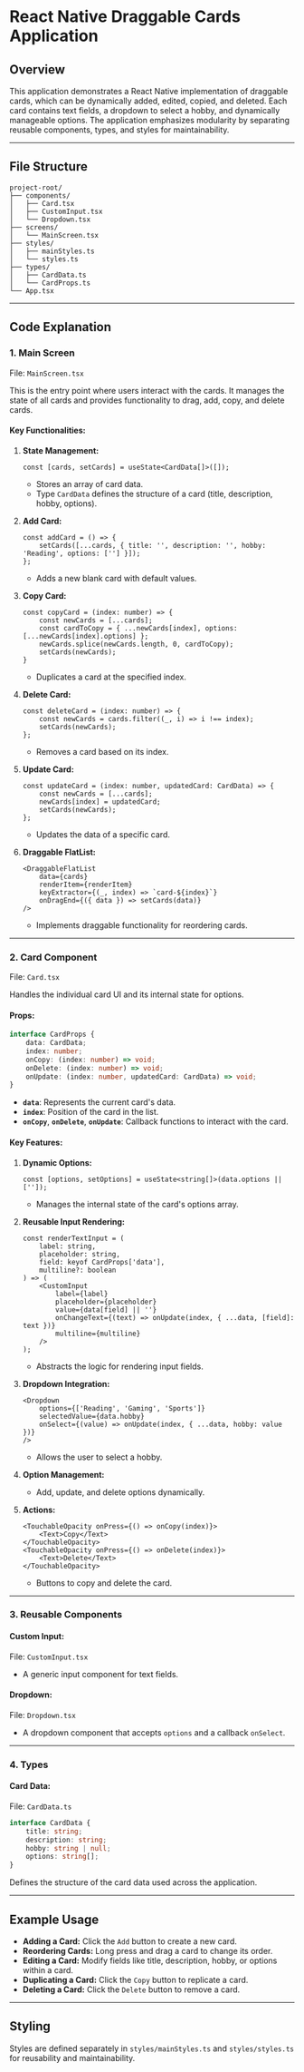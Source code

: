 # React Native Draggable Cards Application

## Overview
This application demonstrates a React Native implementation of draggable cards, which can be dynamically added, edited, copied, and deleted. Each card contains text fields, a dropdown to select a hobby, and dynamically manageable options. The application emphasizes modularity by separating reusable components, types, and styles for maintainability.

---

## File Structure

```
project-root/
├── components/
│   ├── Card.tsx
│   ├── CustomInput.tsx
│   └── Dropdown.tsx
├── screens/
│   └── MainScreen.tsx
├── styles/
│   ├── mainStyles.ts
│   └── styles.ts
├── types/
│   ├── CardData.ts
│   └── CardProps.ts
└── App.tsx
```

---

## Code Explanation

### **1. Main Screen**
File: `MainScreen.tsx`

This is the entry point where users interact with the cards. It manages the state of all cards and provides functionality to drag, add, copy, and delete cards.

#### Key Functionalities:

1. **State Management:**
   ```tsx
   const [cards, setCards] = useState<CardData[]>([]);
   ```
   - Stores an array of card data.
   - Type `CardData` defines the structure of a card (title, description, hobby, options).

2. **Add Card:**
   ```tsx
   const addCard = () => {
       setCards([...cards, { title: '', description: '', hobby: 'Reading', options: [''] }]);
   };
   ```
   - Adds a new blank card with default values.

3. **Copy Card:**
   ```tsx
   const copyCard = (index: number) => {
       const newCards = [...cards];
       const cardToCopy = { ...newCards[index], options: [...newCards[index].options] };
       newCards.splice(newCards.length, 0, cardToCopy);
       setCards(newCards);
   }
   ```
   - Duplicates a card at the specified index.

4. **Delete Card:**
   ```tsx
   const deleteCard = (index: number) => {
       const newCards = cards.filter((_, i) => i !== index);
       setCards(newCards);
   };
   ```
   - Removes a card based on its index.

5. **Update Card:**
   ```tsx
   const updateCard = (index: number, updatedCard: CardData) => {
       const newCards = [...cards];
       newCards[index] = updatedCard;
       setCards(newCards);
   };
   ```
   - Updates the data of a specific card.

6. **Draggable FlatList:**
   ```tsx
   <DraggableFlatList
       data={cards}
       renderItem={renderItem}
       keyExtractor={(_, index) => `card-${index}`}
       onDragEnd={({ data }) => setCards(data)}
   />
   ```
   - Implements draggable functionality for reordering cards.

---

### **2. Card Component**
File: `Card.tsx`

Handles the individual card UI and its internal state for options.

#### Props:
```ts
interface CardProps {
    data: CardData;
    index: number;
    onCopy: (index: number) => void;
    onDelete: (index: number) => void;
    onUpdate: (index: number, updatedCard: CardData) => void;
}
```
- **`data`**: Represents the current card's data.
- **`index`**: Position of the card in the list.
- **`onCopy`**, **`onDelete`**, **`onUpdate`**: Callback functions to interact with the card.

#### Key Features:

1. **Dynamic Options:**
   ```tsx
   const [options, setOptions] = useState<string[]>(data.options || ['']);
   ```
   - Manages the internal state of the card's options array.

2. **Reusable Input Rendering:**
   ```tsx
   const renderTextInput = (
       label: string,
       placeholder: string,
       field: keyof CardProps['data'],
       multiline?: boolean
   ) => (
       <CustomInput
           label={label}
           placeholder={placeholder}
           value={data[field] || ''}
           onChangeText={(text) => onUpdate(index, { ...data, [field]: text })}
           multiline={multiline}
       />
   );
   ```
   - Abstracts the logic for rendering input fields.

3. **Dropdown Integration:**
   ```tsx
   <Dropdown
       options={['Reading', 'Gaming', 'Sports']}
       selectedValue={data.hobby}
       onSelect={(value) => onUpdate(index, { ...data, hobby: value })}
   />
   ```
   - Allows the user to select a hobby.

4. **Option Management:**
   - Add, update, and delete options dynamically.

5. **Actions:**
   ```tsx
   <TouchableOpacity onPress={() => onCopy(index)}>
       <Text>Copy</Text>
   </TouchableOpacity>
   <TouchableOpacity onPress={() => onDelete(index)}>
       <Text>Delete</Text>
   </TouchableOpacity>
   ```
   - Buttons to copy and delete the card.

---

### **3. Reusable Components**

#### Custom Input:
File: `CustomInput.tsx`

- A generic input component for text fields.

#### Dropdown:
File: `Dropdown.tsx`

- A dropdown component that accepts `options` and a callback `onSelect`.

---

### **4. Types**

#### Card Data:
File: `CardData.ts`
```ts
interface CardData {
    title: string;
    description: string;
    hobby: string | null;
    options: string[];
}
```

Defines the structure of the card data used across the application.

---

## Example Usage

- **Adding a Card:** Click the `Add` button to create a new card.
- **Reordering Cards:** Long press and drag a card to change its order.
- **Editing a Card:** Modify fields like title, description, hobby, or options within a card.
- **Duplicating a Card:** Click the `Copy` button to replicate a card.
- **Deleting a Card:** Click the `Delete` button to remove a card.

---

## Styling

Styles are defined separately in `styles/mainStyles.ts` and `styles/styles.ts` for reusability and maintainability.
